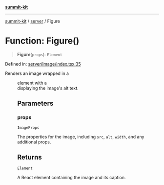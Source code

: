 [**summit-kit**](../../README.md)

***

[summit-kit](../../modules.md) / [server](../README.md) / Figure

# Function: Figure()

> **Figure**(`props`): `Element`

Defined in: [server/Image/index.tsx:35](https://github.com/andrewgremlich/summit-kit/blob/1ec5a7906d21614d7daffeb0dce4c10e19b10d65/src/react/server/Image/index.tsx#L35)

Renders an image wrapped in a <figure> element with a <figcaption> displaying the image's alt text.

## Parameters

### props

`ImageProps`

The properties for the image, including `src`, `alt`, `width`, and any additional props.

## Returns

`Element`

A React element containing the image and its caption.
